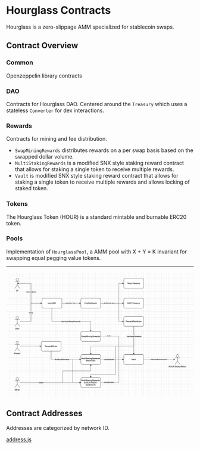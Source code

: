 # Hourglass Contracts

Hourglass is a zero-slippage AMM specialized for stablecoin swaps.

## Contract Overview

### Common
Openzeppelin library contracts

### DAO
Contracts for Hourglass DAO. Centered around the `Treasury` which uses a stateless `Converter` for dex interactions.

### Rewards
Contracts for mining and fee distribution. 
- `SwapMiningRewards` distributes rewards on a per swap basis based on the swapped dollar volume.
- `MultiStakingRewards` is a modified SNX style staking reward contract that allows for staking a single token to receive multiple rewards.
- `Vault` is modified SNX style staking reward contract that allows for staking a single token to receive multiple rewards and allows locking of staked token.

### Tokens
The Hourglass Token (HOUR) is a standard mintable and burnable ERC20 token.

### Pools
Implementation of `HourglassPool`, a AMM pool with X + Y = K invariant for swapping equal pegging value tokens.

---

![Alt text](hourglassfinance.png)

## Contract Addresses

Addresses are categorized by network ID.

[address.js](address.js)
